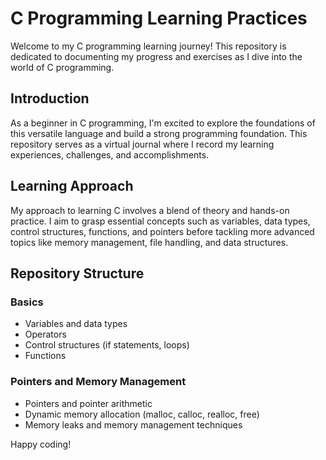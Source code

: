 
# C Programming Learning Practices

Welcome to my C programming learning journey! This repository is dedicated to documenting my progress and exercises as I dive into the world of C programming.

## Introduction

As a beginner in C programming, I'm excited to explore the foundations of this versatile language and build a strong programming foundation. This repository serves as a virtual journal where I record my learning experiences, challenges, and accomplishments.

## Learning Approach

My approach to learning C involves a blend of theory and hands-on practice. I aim to grasp essential concepts such as variables, data types, control structures, functions, and pointers before tackling more advanced topics like memory management, file handling, and data structures.

## Repository Structure

### Basics

- Variables and data types
- Operators
- Control structures (if statements, loops)
- Functions

### Pointers and Memory Management

- Pointers and pointer arithmetic
- Dynamic memory allocation (malloc, calloc, realloc, free)
- Memory leaks and memory management techniques


Happy coding!
